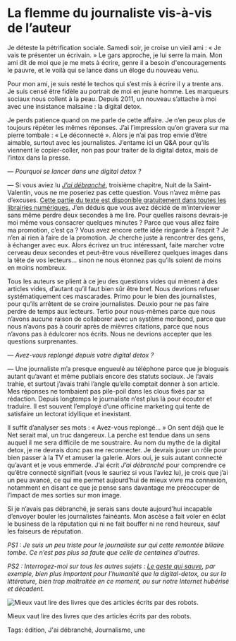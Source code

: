 # La flemme du journaliste vis-à-vis de l’auteur

Je déteste la pétrification sociale. Samedi soir, je croise un vieil ami : « Je vais te présenter un écrivain. » Le gars approche, je lui serre la main. Mon ami dit de moi que je me mets à écrire, genre il a besoin d'encouragements le pauvre, et le voilà qui se lance dans un éloge du nouveau venu.

Pour mon ami, je suis resté le techos qui s’est mis à écrire il y a trente ans. Je suis censé être fidèle au portrait de moi en jeune homme. Les marqueurs sociaux nous collent à la peau. Depuis 2011, un nouveau s’attache à moi avec une insistance malsaine : la digital detox. 

Je perds patience quand on me parle de cette affaire. Je n’en peux plus de toujours répéter les mêmes réponses. J’ai l’impression qu’on gravera sur ma pierre tombale : « Le déconnecté ». Alors je n’ai pas trop envie d’être aimable, surtout avec les journalistes. J’entame ici un Q&amp;A pour qu’ils viennent le copier-coller, non pas pour traiter de la digital detox, mais de l’intox dans la presse.

*— Pourquoi se lancer dans une digital detox ?*

— Si vous aviez lu [*J’ai débranché*](http://blog.tcrouzet.com/jai-debranche/), troisième chapitre, Nuit de la Saint-Valentin, vous ne me poseriez pas cette question. Vous n’avez même pas d’excuses. [Cette partie du texte est disponible gratuitement dans toutes les librairies numériques.](http://blog.tcrouzet.com/2011/12/26/jai-debranche-extraits/) J’en déduis que vous avez décidé de m’interviewer sans même perdre deux secondes à me lire. Pour quelles raisons devrais-je moi même vous consacrer quelques minutes ? Parce que vous allez faire ma promotion, c’est ça ? Vous avez encore cette idée ringarde à l’esprit ? Je n’en ai rien à faire de la promotion. Je cherche juste à rencontrer des gens, à échanger avec eux. Alors écrivez un truc intéressant, faite marcher votre cerveau deux secondes et peut-être vous réveillerez quelques images dans la tête de vos lecteurs… sinon ne nous étonnez pas qu’ils soient de moins en moins nombreux.

Tous les auteurs se plient à ce jeu des questions vides qui mènent à des articles vides, d’autant qu’il faut bien sûr être bref. Nous devrions refuser systématiquement ces mascarades. Primo pour le bien des journalistes, pour qu’ils arrêtent de se croire journalistes. Deuxio pour ne pas faire perdre de temps aux lecteurs. Tertio pour nous-mêmes parce que nous n’avons aucune raison de collaborer avec un système moribond, parce que nous n’avons pas à courir après de mièvres citations, parce que nous n’avons pas à édulcorer nos écrits. Nous ne devrions accepter que les questions surprenantes.

*— Avez-vous replongé depuis votre digital detox ?*

— Une journaliste m’a presque engueulé au téléphone parce que je bloguais autant qu’avant et même publiais encore des statuts sociaux. Je l’avais trahie, et surtout j’avais trahi l’angle qu’elle comptait donner à son article. Mes réponses ne tombaient pas pile-poil dans les clous fixés par sa rédaction. Depuis longtemps le journaliste n’est plus là pour écouter et traduire. Il est souvent l’employé d’une officine marketing qui tente de satisfaire un lectorat idyllique et inexistant.

Il suffit d’analyser ses mots : « Avez-vous replongé… » On sent déjà que le Net serait mal, un truc dangereux. La perche est tendue dans un sens auquel il me sera difficile de me soustraire. Au nom du mythe de la digital detox, je ne devrais donc pas me reconnecter. Je devrais jouer un rôle pour bien passer à la TV et amuser la galerie. Alors oui, je suis autant connecté qu’avant et je vous emmerde. J’ai écrit *J’ai débranché* pour comprendre ce qu’être connecté signifiait (vous le sauriez si vous l’aviez lu), je crois que j’ai un peu avancé, ce qui me permet aujourd’hui de mieux vivre ma connexion, notamment en disant ce que je pense sans davantage me préoccuper de l’impact de mes sorties sur mon image.

Si je n’avais pas débranché, je serais sans doute aujourd’hui incapable d’envoyer bouler les journalistes fainéants. Mon ascèse a fait voler en éclat le business de la réputation qui ni ne fait bouffer ni ne rend heureux, sauf les faiseurs de réputation.

*PS1 : Je suis un peu triste pour le journaliste sur qui cette remontée biliaire tombe. Ce n’est pas plus sa faute que celle de centaines d'autres.*

*PS2 : Interrogez-moi sur tous les autres sujets : [Le geste qui sauve](http://tcrouzet.com/le-geste-qui-sauve/), par exemple, bien plus important pour l'humanité que la digital-detox, ou sur la littérature, bien trop maltraitée en ce moment, ou sur notre Internet hubérisé et décadent.*

![Mieux vaut lire des livres que des articles écrits par des robots.](http://blog.tcrouzet.comhttps://tcrouzet.com/images_tc/2011/12/photo13.png)

Mieux vaut lire des livres que des articles écrits par des robots.



Tags: édition, J'ai débranché, Journalisme, une